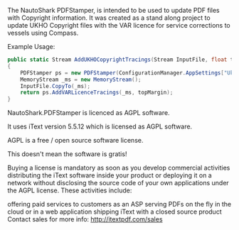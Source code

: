 The NautoShark PDFStamper, is intended to be used to update PDF files with Copyright information. 
It was created as a stand along project to update UKHO Copyright files with the VAR licence for service corrections to vessels using Compass.

Example Usage:
```c#
public static Stream AddUKHOCopyrightTracings(Stream InputFile, float topMargin)
{
    PDFStamper ps = new PDFStamper(ConfigurationManager.AppSettings["UkhoVARLicenceNumber"], ConfigurationManager.AppSettings["UkhoVARLicenceYear"]);
    MemoryStream _ms = new MemoryStream();
    InputFile.CopyTo(_ms);
    return ps.AddVARLicenceTracings(_ms, topMargin);
}
```

NautoShark.PDFStamper is licenced as AGPL software.

It uses iText version 5.5.12 which is licensed as AGPL software.

AGPL is a free / open source software license.

This doesn't mean the software is gratis!

Buying a license is mandatory as soon as you develop commercial activities distributing the iText software inside your product or deploying it on a network without disclosing the source code of your own applications under the AGPL license. These activities include:

offering paid services to customers as an ASP
serving PDFs on the fly in the cloud or in a web application
shipping iText with a closed source product
Contact sales for more info: http://itextpdf.com/sales
